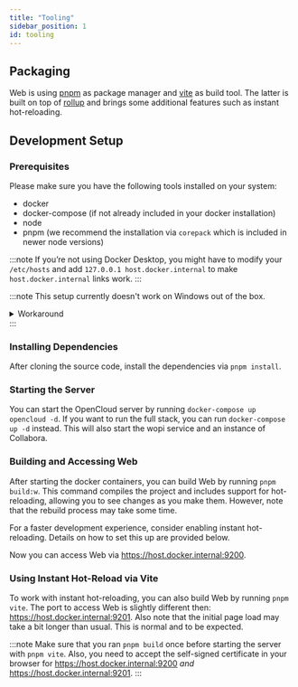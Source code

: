 ```yaml
---
title: "Tooling"
sidebar_position: 1
id: tooling
---
```


## Packaging

Web is using [pnpm](https://pnpm.io/) as package manager and [vite](https://vitejs.dev/) as build tool. The latter is built on top of [rollup](https://rollupjs.org/) and brings some additional features such as instant hot-reloading.

## Development Setup

### Prerequisites

Please make sure you have the following tools installed on your system:

- docker
- docker-compose (if not already included in your docker installation)
- node
- pnpm (we recommend the installation via `corepack` which is included in newer node versions)

:::note
If you’re not using Docker Desktop, you might have to modify your `/etc/hosts` and add `127.0.0.1 host.docker.internal` to make `host.docker.internal` links work.
:::

:::note
This setup currently doesn't work on Windows out of the box.

<details>
  <summary>Workaround</summary>
  
  One of our contributors has opened a PR to a dependency that prevents us from successfully bundling the frontend.
  Feel free to check out [their changes](https://github.com/egoist/rollup-plugin-postcss/pull/384) and build them locally if you absolutely want to work on Windows.
</details>
:::

### Installing Dependencies

After cloning the source code, install the dependencies via `pnpm install`.

### Starting the Server

You can start the OpenCloud server by running `docker-compose up opencloud -d`. If you want to run the full stack, you can run `docker-compose up -d` instead. This will also start the wopi service and an instance of Collabora.

### Building and Accessing Web

After starting the docker containers, you can build Web by running `pnpm build:w`. This command compiles the project and includes support for hot-reloading, allowing you to see changes as you make them. However, note that the rebuild process may take some time.

For a faster development experience, consider enabling instant hot-reloading. Details on how to set this up are provided below.

Now you can access Web via https://host.docker.internal:9200.

### Using Instant Hot-Reload via Vite

To work with instant hot-reloading, you can also build Web by running `pnpm vite`. The port to access Web is slightly different then: https://host.docker.internal:9201. Also note that the initial page load may take a bit longer than usual. This is normal and to be expected.

:::note
Make sure that you ran `pnpm build` once before starting the server with `pnpm vite`. Also, you need to accept the self-signed certificate in your browser for https://host.docker.internal:9200 _and_ https://host.docker.internal:9201.
:::
